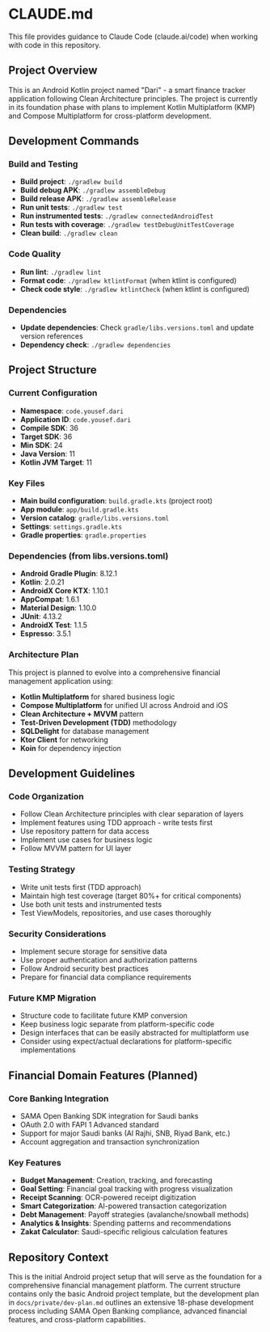 # CLAUDE.md

This file provides guidance to Claude Code (claude.ai/code) when working with code in this repository.

## Project Overview

This is an Android Kotlin project named "Dari" - a smart finance tracker application following Clean Architecture principles. The project is currently in its foundation phase with plans to implement Kotlin Multiplatform (KMP) and Compose Multiplatform for cross-platform development.

## Development Commands

### Build and Testing
- **Build project**: `./gradlew build`
- **Build debug APK**: `./gradlew assembleDebug`
- **Build release APK**: `./gradlew assembleRelease`
- **Run unit tests**: `./gradlew test`
- **Run instrumented tests**: `./gradlew connectedAndroidTest`
- **Run tests with coverage**: `./gradlew testDebugUnitTestCoverage`
- **Clean build**: `./gradlew clean`

### Code Quality
- **Run lint**: `./gradlew lint`
- **Format code**: `./gradlew ktlintFormat` (when ktlint is configured)
- **Check code style**: `./gradlew ktlintCheck` (when ktlint is configured)

### Dependencies
- **Update dependencies**: Check `gradle/libs.versions.toml` and update version references
- **Dependency check**: `./gradlew dependencies`

## Project Structure

### Current Configuration
- **Namespace**: `code.yousef.dari`
- **Application ID**: `code.yousef.dari`  
- **Compile SDK**: 36
- **Target SDK**: 36
- **Min SDK**: 24
- **Java Version**: 11
- **Kotlin JVM Target**: 11

### Key Files
- **Main build configuration**: `build.gradle.kts` (project root)
- **App module**: `app/build.gradle.kts`
- **Version catalog**: `gradle/libs.versions.toml`
- **Settings**: `settings.gradle.kts`
- **Gradle properties**: `gradle.properties`

### Dependencies (from libs.versions.toml)
- **Android Gradle Plugin**: 8.12.1
- **Kotlin**: 2.0.21
- **AndroidX Core KTX**: 1.10.1
- **AppCompat**: 1.6.1
- **Material Design**: 1.10.0
- **JUnit**: 4.13.2
- **AndroidX Test**: 1.1.5
- **Espresso**: 3.5.1

### Architecture Plan
This project is planned to evolve into a comprehensive financial management application using:
- **Kotlin Multiplatform** for shared business logic
- **Compose Multiplatform** for unified UI across Android and iOS
- **Clean Architecture + MVVM** pattern
- **Test-Driven Development (TDD)** methodology
- **SQLDelight** for database management
- **Ktor Client** for networking
- **Koin** for dependency injection

## Development Guidelines

### Code Organization
- Follow Clean Architecture principles with clear separation of layers
- Implement features using TDD approach - write tests first
- Use repository pattern for data access
- Implement use cases for business logic
- Follow MVVM pattern for UI layer

### Testing Strategy
- Write unit tests first (TDD approach)
- Maintain high test coverage (target 80%+ for critical components)
- Use both unit tests and instrumented tests
- Test ViewModels, repositories, and use cases thoroughly

### Security Considerations
- Implement secure storage for sensitive data
- Use proper authentication and authorization patterns
- Follow Android security best practices
- Prepare for financial data compliance requirements

### Future KMP Migration
- Structure code to facilitate future KMP conversion
- Keep business logic separate from platform-specific code
- Design interfaces that can be easily abstracted for multiplatform use
- Consider using expect/actual declarations for platform-specific implementations

## Financial Domain Features (Planned)

### Core Banking Integration
- SAMA Open Banking SDK integration for Saudi banks
- OAuth 2.0 with FAPI 1 Advanced standard
- Support for major Saudi banks (Al Rajhi, SNB, Riyad Bank, etc.)
- Account aggregation and transaction synchronization

### Key Features
- **Budget Management**: Creation, tracking, and forecasting
- **Goal Setting**: Financial goal tracking with progress visualization
- **Receipt Scanning**: OCR-powered receipt digitization
- **Smart Categorization**: AI-powered transaction categorization
- **Debt Management**: Payoff strategies (avalanche/snowball methods)
- **Analytics & Insights**: Spending patterns and recommendations
- **Zakat Calculator**: Saudi-specific religious calculation features

## Repository Context

This is the initial Android project setup that will serve as the foundation for a comprehensive financial management platform. The current structure contains only the basic Android project template, but the development plan in `docs/private/dev-plan.md` outlines an extensive 18-phase development process including SAMA Open Banking compliance, advanced financial features, and cross-platform capabilities.